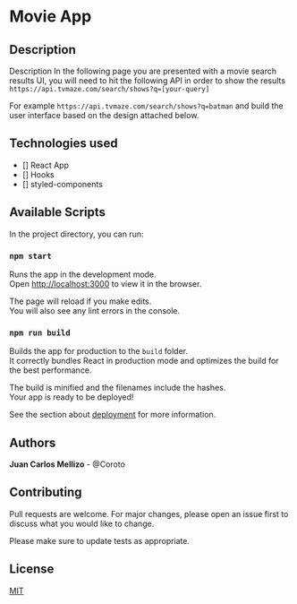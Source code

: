 # Movie App

## Description
Description
In the following page you are presented with a movie search results UI, you will need to hit the following API in order to show the results `https://api.tvmaze.com/search/shows?q=[your-query]`

For example `https://api.tvmaze.com/search/shows?q=batman`
and build the user interface based on the design attached below.


## Technologies used

- [] React App
- [] Hooks
- [] styled-components


## Available Scripts

In the project directory, you can run:

### `npm start`

Runs the app in the development mode.\
Open [http://localhost:3000](http://localhost:3000) to view it in the browser.

The page will reload if you make edits.\
You will also see any lint errors in the console.


### `npm run build`

Builds the app for production to the `build` folder.\
It correctly bundles React in production mode and optimizes the build for the best performance.

The build is minified and the filenames include the hashes.\
Your app is ready to be deployed!

See the section about [deployment](https://facebook.github.io/create-react-app/docs/deployment) for more information.


## Authors

**Juan Carlos Mellizo** - @Coroto


## Contributing

Pull requests are welcome. For major changes, please open an issue first to discuss what you would like to change.

Please make sure to update tests as appropriate.

## License

[MIT](https://choosealicense.com/licenses/mit/)
